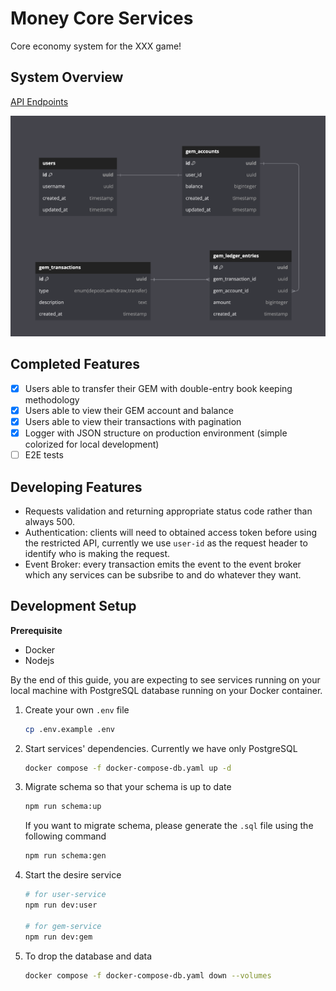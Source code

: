 # Money Core Services

Core economy system for the XXX game!

## System Overview

[API Endpoints](./docs/API.md)

![Database Schema](./docs/dbdiagram.png)

## Completed Features

- [x] Users able to transfer their GEM with double-entry book keeping methodology
- [x] Users able to view their GEM account and balance
- [x] Users able to view their transactions with pagination
- [x] Logger with JSON structure on production environment (simple colorized for local development)
- [ ] E2E tests

## Developing Features

- Requests validation and returning appropriate status code rather than always 500.
- Authentication: clients will need to obtained access token before using the restricted API, currently we use `user-id` as the request header to identify who is making the request.
- Event Broker: every transaction emits the event to the event broker which any services can be subsribe to and do whatever they want.

## Development Setup

**Prerequisite**

- Docker
- Nodejs

By the end of this guide, you are expecting to see services running on your local machine with PostgreSQL database running on your Docker container.

1. Create your own `.env` file

   ```sh
   cp .env.example .env
   ```

2. Start services' dependencies. Currently we have only PostgreSQL

   ```sh
   docker compose -f docker-compose-db.yaml up -d
   ```

3. Migrate schema so that your schema is up to date

   ```sh
   npm run schema:up
   ```

   If you want to migrate schema, please generate the `.sql` file using the following command

   ```sh
   npm run schema:gen
   ```

4. Start the desire service

   ```sh
   # for user-service
   npm run dev:user

   # for gem-service
   npm run dev:gem
   ```

5. To drop the database and data

   ```sh
   docker compose -f docker-compose-db.yaml down --volumes
   ```

